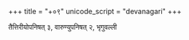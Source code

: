 +++
title = "+०९"
unicode_script = "devanagari"
+++

तैत्तिरीयोपनिषत् ३, वारुण्युपनिषत् २, भृगुवल्ली